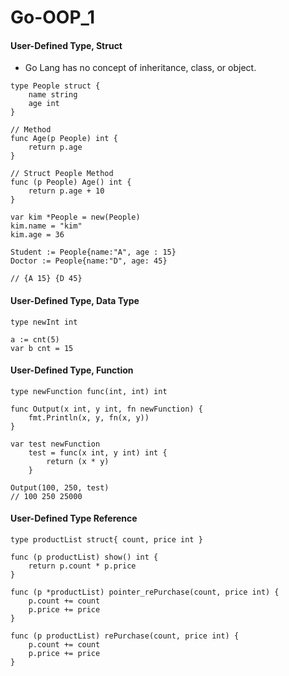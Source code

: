 # Go-OOP_1

#### User-Defined Type, Struct
* Go Lang has no concept of inheritance, class, or object.
```
type People struct {
    name string
    age int
}

// Method
func Age(p People) int {
	return p.age
}

// Struct People Method
func (p People) Age() int {
	return p.age + 10
}

var kim *People = new(People)
kim.name = "kim"
kim.age = 36

Student := People{name:"A", age : 15}
Doctor := People{name:"D", age: 45}

// {A 15} {D 45}
```

#### User-Defined Type, Data Type
```
type newInt int

a := cnt(5)
var b cnt = 15
```

#### User-Defined Type, Function
```
type newFunction func(int, int) int

func Output(x int, y int, fn newFunction) {
	fmt.Println(x, y, fn(x, y))
}

var test newFunction
	test = func(x int, y int) int {
		return (x * y)
	}

Output(100, 250, test)
// 100 250 25000
```

#### User-Defined Type Reference
```
type productList struct{ count, price int }

func (p productList) show() int {
	return p.count * p.price
}

func (p *productList) pointer_rePurchase(count, price int) {
	p.count += count
	p.price += price
}

func (p productList) rePurchase(count, price int) {
	p.count += count
	p.price += price
}
```